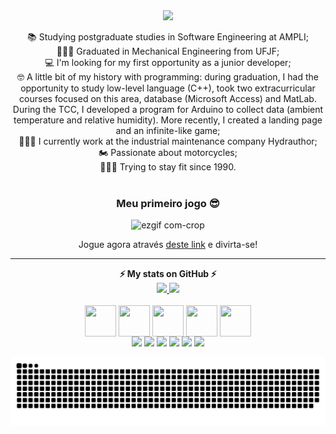 <div align="center">
  <!-- SECTION 01: BANNER -->
  <!-- https://github.com/kyechan99/capsule-render -->
  <img src="https://capsule-render.vercel.app/api?type=waving&color=gradient&height=250&section=header&text=Camilo%20Carvalho&animation=scaleIn&fontSize=70&fontAlignY=35&desc=%20Jr%20Developer%20|%20Software%20Engineer&descAlignY=50" />     
</div>

<div align="center">
  <p>
    📚 Studying postgraduate studies in Software Engineering at AMPLI;
    <br>
    👨🏼‍🎓 Graduated in Mechanical Engineering from UFJF;
    <br>
    💻 I'm looking for my first opportunity as a junior developer;
    <br>
    🤓 A little bit of my history with programming: during graduation, I had the opportunity to study low-level language (C++), took two extracurricular courses focused on this area, database (Microsoft Access) and MatLab. During the TCC, I developed a program for Arduino to collect data (ambient temperature and relative humidity). More recently, I created a landing page and an infinite-like game;
    <br>
    👨🏼‍🔧 I currently work at the industrial maintenance company Hydrauthor;
    <br>
    🏍️ Passionate about motorcycles;
    <br>
    🏋🏼‍♂️ Trying to stay fit since 1990.
    <br>
    <br>
    
<div align="center">
  <!-- SECTION 02: JOGO -->
  
  <b> <h3> Meu primeiro jogo 😎 </h3> </b>
  
![ezgif com-crop](https://github.com/CamiloACarvalho/CamiloACarvalho.github.io/assets/111397870/edc76bc3-3b9a-44d7-8780-040a7b00bb5e)

Jogue agora através [deste link](https://camiloacarvalho.github.io/) e divirta-se!
<hr>
  
<div align="center">
  <!-- GitHub stats -->
  <b>⚡ My stats on GitHub ⚡</b>
  <br>
  <!-- (https://github-readme-streak-stats.herokuapp.com?user=CamiloACarvalho&theme=highcontrast&hide_border=true)](https://git.io/streak-stats)-->
  <div align="center">
    <a href="https://github.com/CamiloACarvalho">
      <img height="180em" src="https://github-readme-stats.vercel.app/api?username=CamiloACarvalho&show_icons=true&theme=chartreuse-dark&include_all_commits=true&count_private=true"/>
      <img height="180em" src="https://github-readme-stats.vercel.app/api/top-langs/?username=CamiloACarvalho&layout=compact&langs_count=7&theme=chartreuse-dark"/>
    </a>
  </div>

  <div style="display: inline_block"><br>
    <img align="center" height="50" width="50" src="https://cdn.jsdelivr.net/gh/devicons/devicon/icons/html5/html5-original.svg" />
    <img align="center" height="50" width="50" src="https://cdn.jsdelivr.net/gh/devicons/devicon/icons/css3/css3-original.svg" />
    <img align="center" height="50" width="50" src="https://cdn.jsdelivr.net/gh/devicons/devicon/icons/c/c-original.svg" />
    <img align="center" height="50" width="50" src="https://cdn.jsdelivr.net/gh/devicons/devicon/icons/java/java-original-wordmark.svg" />
    <img align="center" height="50" width="50" src="https://cdn.jsdelivr.net/gh/devicons/devicon/icons/python/python-original-wordmark.svg" />
  </div>
</div>

<div align="center">
  <a href="mailto:camilo.carvalho@engenharia.ufjf.br"><img src="https://img.shields.io/badge/Gmail-D14836?style=for-the-badge&logo=gmail&logoColor=white" target="_blank"></a>
  <a href="https://www.linkedin.com/in/camiloaugustocarvalho/" target="_blank"><img src="https://img.shields.io/badge/LinkedIn-0077B5?style=for-the-badge&logo=linkedin&logoColor=white" target="_blank"></a> 
  <a href="https://www.instagram.com/camilocarv_/" target="_blank"><img src="https://img.shields.io/badge/Instagram-E4405F?style=for-the-badge&logo=instagram&logoColor=white" target="_blank"></a>
  <a href="https://www.facebook.com/camiloaugusto.carvalho" target="_blank"><img src="https://img.shields.io/badge/Facebook-1877F2?style=for-the-badge&logo=facebook&logoColor=white" target="_blank"></a>
  <a href="https://discord.com/channels/@me" target="_blank"><img src="https://img.shields.io/badge/Discord-7289DA?style=for-the-badge&logo=discord&logoColor=white" target="_blank"></a>
  <a href="https://www.youtube.com/channel/UCwu_OmIM8rZqs2IKi2oJ5ow" target="_blank"><img src="https://img.shields.io/badge/YouTube-FF0000?style=for-the-badge&logo=youtube&logoColor=white" target="_blank"></a>
</div>

<div align="center">
  
   ![Snake animation](https://github.com/CamiloACarvalho/CamiloACarvalho/blob/output/github-contribution-grid-snake.svg)
    
</div>
